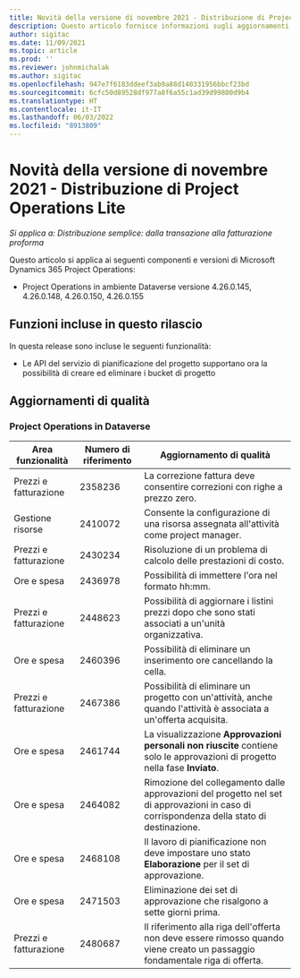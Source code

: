 ```yaml
---
title: Novità della versione di novembre 2021 - Distribuzione di Project Operations Lite
description: Questo articolo fornisce informazioni sugli aggiornamenti di qualità disponibili nella versione di novembre 2021 della distribuzione lite di Project Operations.
author: sigitac
ms.date: 11/09/2021
ms.topic: article
ms.prod: ''
ms.reviewer: johnmichalak
ms.author: sigitac
ms.openlocfilehash: 947e7f6183ddeef3ab9a88d140331956bbcf23bd
ms.sourcegitcommit: 6cfc50d89528df977a8f6a55c1ad39d99800d9b4
ms.translationtype: HT
ms.contentlocale: it-IT
ms.lasthandoff: 06/03/2022
ms.locfileid: "8913809"
---
```

# <a name="whats-new-november-2021---project-operations-lite-deployment"></a>Novità della versione di novembre 2021 - Distribuzione di Project Operations Lite

_Si applica a: Distribuzione semplice: dalla transazione alla fatturazione proforma_

Questo articolo si applica ai seguenti componenti e versioni di Microsoft Dynamics 365 Project Operations:

- Project Operations in ambiente Dataverse versione 4.26.0.145, 4.26.0.148, 4.26.0.150, 4.26.0.155
  
## <a name="features-included-in-this-release"></a>Funzioni incluse in questo rilascio

In questa release sono incluse le seguenti funzionalità:

- Le API del servizio di pianificazione del progetto supportano ora la possibilità di creare ed eliminare i bucket di progetto

## <a name="quality-updates"></a>Aggiornamenti di qualità

### <a name="project-operations-in-dataverse"></a>Project Operations in Dataverse

| Area funzionalità | Numero di riferimento | Aggiornamento di qualità |
| --- | --- | --- |
| Prezzi e fatturazione | 2358236 | La correzione fattura deve consentire correzioni con righe a prezzo zero. |
| Gestione risorse | 2410072 | Consente la configurazione di una risorsa assegnata all'attività come project manager. |
| Prezzi e fatturazione | 2430234 | Risoluzione di un problema di calcolo delle prestazioni di costo. |
| Ore e spesa | 2436978 | Possibilità di immettere l'ora nel formato hh:mm. |
| Prezzi e fatturazione | 2448623 | Possibilità di aggiornare i listini prezzi dopo che sono stati associati a un'unità organizzativa. |
| Ore e spesa | 2460396 | Possibilità di eliminare un inserimento ore cancellando la cella. |
| Prezzi e fatturazione | 2467386 | Possibilità di eliminare un progetto con un'attività, anche quando l'attività è associata a un'offerta acquisita. |
| Ore e spesa | 2461744 | La visualizzazione **Approvazioni personali non riuscite** contiene solo le approvazioni di progetto nella fase **Inviato**. |
| Ore e spesa | 2464082 | Rimozione del collegamento dalle approvazioni del progetto nel set di approvazioni in caso di corrispondenza della stato di destinazione. |
| Ore e spesa | 2468108 | Il lavoro di pianificazione non deve impostare uno stato **Elaborazione** per il set di approvazione. |
| Ore e spesa | 2471503 | Eliminazione dei set di approvazione che risalgono a sette giorni prima. |
| Prezzi e fatturazione | 2480687 | Il riferimento alla riga dell'offerta non deve essere rimosso quando viene creato un passaggio fondamentale riga di offerta. |
